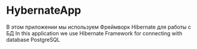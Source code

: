 # HybernateApp
В этом приложении мы используем Фреймворк Hibernate для работы с БД
In this application we use Hibernate Framework for connecting with database PostgreSQL
